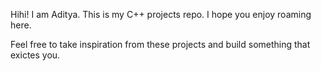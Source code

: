 Hihi!
I am Aditya. This is my C++ projects repo. I hope you enjoy roaming here.


Feel free to take inspiration from these projects and build something that exictes you.
